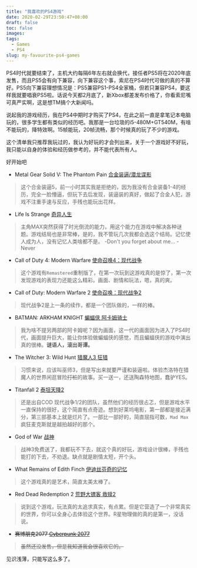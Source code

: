 ```yaml
---
title: "我喜欢的PS4游戏"
date: 2020-02-29T23:50:47+08:00
draft: false
toc: false
images:
tags: 
  - Games
  - PS4
slug: my-favourite-ps4-games
---
```


PS4时代就要结束了，主机大约每隔6年左右就会换代，接任者PS5将在2020年底发售，而且PS5会有向下兼容，向下兼容这个事，索尼在PS4时代可做的真的不算好。PS5向下兼容理想情况是：PS5兼容PS1-PS4全家桶，但若只兼容PS4，要这样我就要唱衰PS5啦。话说今天都2月底了，新Xbox都差发布价格了，你看索尼嘴可真严实啊，这是想TM搞个大新闻吗。

说起我的游戏经历，我在PS4中期时才购买了PS4，在此之前一直是拿笔记本电脑玩的，很多学生都有类似的经历吧。我那是一台垃圾的i5-480M+GT540M，有啥不能玩的，降特效啊。15帧能玩，20帧流畅，那个时候真的玩了不少的游戏。

这个清单我只推荐我玩过的，我认为好玩的才会列出来，关于一个游戏好不好玩，我只能以自身的体验和经历做参考的，并不能代表所有人。

好开始吧

* Metal Gear Solid V: The Phantom Pain [合金装逼/潜龙谍影](http://www.vgtime.com/game/201.jhtml)

> 这个合金装逼5，前一小时其实我是拒绝的，因为我没有合金装备1-4的经历，完全一脸懵逼，但玩下去后发现，装逼装的真好，做起了合金人犯，游戏不注重手速与反应，手残也能玩出花样。

* Life Is Strange [奇异人生](http://www.vgtime.com/game/187.jhtml)

> 主角MAX突然获得了时光倒流的能力，用这个能力在游戏中解决各种谜题。游戏结局也是非常棒，是的，我不管玩几次我都会选这个结局。记忆使人成为人，没有记忆人类啥都不是。
-Don't you forget about me...
-Never

* Call of Duty 4: Modern Warfare [使命召唤4：现代战争](http://www.vgtime.com/game/2354.jhtml)

> 这个游戏有`Remastered`重制版了，在第一次玩到这游戏真的是惊了，第一次发现游戏的表现力还能这么精彩。画面、剧情和玩法，嗯，真的爽。

*  Call of Duty: Modern Warfare 2 [使命召唤：现代战争2](http://www.vgtime.com/game/2589.jhtml)

> 现代战争2是上一条的续作，都是一个团队做的，一样的棒。

* BATMAN: ARKHAM KNIGHT [蝙蝠侠 阿卡姆骑士](http://www.vgtime.com/game/27.jhtml)

> 我为啥不提另两部的阿卡姆呢？因为画面，这一代的画面因为进入了PS4时代，画面提升巨大，能让你体验做蝙蝠侠的感觉，而且蝙蝠侠的游戏中演出真的很棒。**谜语人，滚出哥谭。**

* The Witcher 3: Wild Hunt [猎魔人3 狂猎](http://www.vgtime.com/game/361.jhtml)

> 习惯来说，应该叫巫师3，但是写出来就要严谨和装逼啦。体验杰洛特在猎魔人的世界闲逛冒险~~打桩~~的故事。买一送一，还送陶森特地图，蠢驴YES。

*  Titanfall 2 [泰坦天降2](http://www.vgtime.com/game/3611.jhtml)

> 还是出自COD 现代战争1/2的团队，虽然他们的经历很忐忑，但是游戏水平一直保持的很好，这个简直有点奇迹。想到好莱坞电影，第一部都是接近满分，第三部基本上就是烂片了。一部比一部好的，简直屈指可数，`Mad Max`疯狂麦克斯就是越拍越好的那个。

* God of War [战神](http://www.vgtime.com/game/4310.jhtml)

> 战神3免费送了，我都玩不下去，就这个真的好玩，游戏设计很棒，手残也能打的下去，不劝退。缺点就是剧情太短，开个头。

* What Remains of Edith Finch [伊迪丝芬奇的记忆](http://www.vgtime.com/game/546.jhtml)

> 这个游戏真的是艺术，简直太美太棒了。

*  Red Dead Redemption 2 [荒野大镖客 救赎2](http://www.vgtime.com/game/4446.jhtml)

> 说到这个游戏，玩法真的太追求真实，有点累。但是它营造了一个非常真实的世界，你可以全身心去体验这个世界。R星物理做的真的是第一，没话说。

* ~~赛博朋克2077 [Cyberpunk 2077](http://www.vgtime.com/game/73.jhtml)~~

> ~~虽然还没发售，但是我知道我会很喜欢它的。~~

见识浅薄，只能写这么多了。